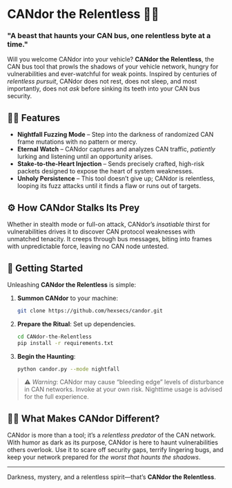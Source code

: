 # CANdor the Relentless 🧛‍♂️
### "A beast that haunts your CAN bus, one relentless byte at a time."

Will you welcome CANdor into your vehicle? **CANdor the Relentless**, the CAN bus tool that prowls the shadows of your vehicle network, hungry for vulnerabilities and ever-watchful for weak points. Inspired by centuries of *relentless pursuit*, CANdor does not rest, does not sleep, and most importantly, does not *ask* before sinking its teeth into your CAN bus security.

## 🧛‍♀️ Features
- **Nightfall Fuzzing Mode** – Step into the darkness of randomized CAN frame mutations with no pattern or mercy.
- **Eternal Watch** – CANdor captures and analyzes CAN traffic, *patiently* lurking and listening until an opportunity arises.
- **Stake-to-the-Heart Injection** – Sends precisely crafted, high-risk packets designed to expose the heart of system weaknesses.
- **Unholy Persistence** – This tool doesn’t give up; CANdor is relentless, looping its fuzz attacks until it finds a flaw or runs out of targets.

## ⚙️ How CANdor Stalks Its Prey
Whether in stealth mode or full-on attack, CANdor’s *insatiable* thirst for vulnerabilities drives it to discover CAN protocol weaknesses with unmatched tenacity. It creeps through bus messages, biting into frames with unpredictable force, leaving no CAN node untested.

## 👻 Getting Started
Unleashing **CANdor the Relentless** is simple:
1. **Summon CANdor** to your machine:
   ```bash
   git clone https://github.com/hexsecs/candor.git
   ```
2. **Prepare the Ritual**: Set up dependencies.
   ```bash
   cd CANdor-the-Relentless
   pip install -r requirements.txt
   ```
3. **Begin the Haunting**:
   ```bash
   python candor.py --mode nightfall
   ```

> ⚠️ *Warning*: CANdor may cause “bleeding edge” levels of disturbance in CAN networks. Invoke at your own risk. Nighttime usage is advised for the full experience.

## 🧛‍♂️ What Makes CANdor Different?
CANdor is more than a tool; it’s a *relentless predator* of the CAN network. With humor as dark as its purpose, CANdor is here to haunt vulnerabilities others overlook. Use it to scare off security gaps, terrify lingering bugs, and keep your network prepared for *the worst that haunts the shadows*.

---

Darkness, mystery, and a relentless spirit—that’s **CANdor the Relentless**.
